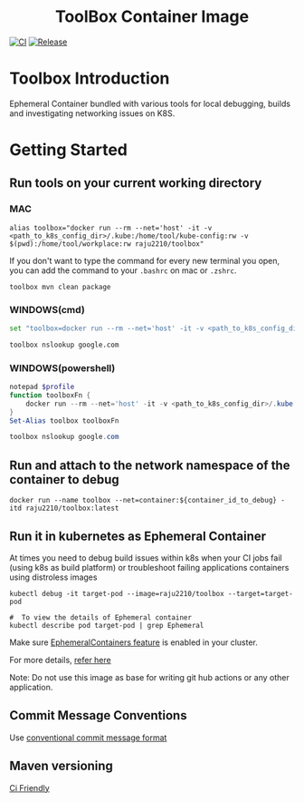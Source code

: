 <h1 align="center"> ToolBox Container Image</h1>

[![CI](https://github.com/rajesh-kumar/toolbox-container/workflows/CI/badge.svg)](https://github.com/rajesh-kumar/toolbox-container/actions?query=branch%3Amaster)
[![Release](https://github.com/rajesh-kumar/toolbox-container/workflows/Release/badge.svg)](https://github.com/rajesh-kumar/toolbox-container/actions?query=branch%3Amaster)

# Toolbox Introduction
Ephemeral Container bundled with various tools for local debugging, builds and investigating networking issues on K8S.

# Getting Started

## Run tools on your current working directory
### MAC

```shell script
alias toolbox="docker run --rm --net='host' -it -v <path_to_k8s_config_dir>/.kube:/home/tool/kube-config:rw -v $(pwd):/home/tool/workplace:rw raju2210/toolbox"
```
If you don't want to type the command for every new terminal you open, you can add the command to your `.bashrc` on mac or `.zshrc`.

```shell script
toolbox mvn clean package
```

### WINDOWS(cmd)

```bash script
set "toolbox=docker run --rm --net='host' -it -v <path_to_k8s_config_dir>/.kube:/home/tool/kube-config -v %cd%:/home/tool/workplace raju2210/toolbox"

toolbox nslookup google.com
```

### WINDOWS(powershell)

```powershell script
notepad $profile
function toolboxFn {
    docker run --rm --net='host' -it -v <path_to_k8s_config_dir>/.kube:/home/tool/kube-config -v ${PWD}:/home/tool/workplace raju2210/toolbox
}
Set-Alias toolbox toolboxFn

toolbox nslookup google.com
```

## Run and attach to the network namespace of the container to debug
```shell script
docker run --name toolbox --net=container:${container_id_to_debug} -itd raju2210/toolbox:latest
```

## Run it in kubernetes as Ephemeral Container

At times you need to debug build issues within k8s when your CI jobs fail (using k8s as build platform) or troubleshoot failing applications containers using distroless images  

```shell script
kubectl debug -it target-pod --image=raju2210/toolbox --target=target-pod
```

```shell script
#  To view the details of Ephemeral container
kubectl describe pod target-pod | grep Ephemeral
```

Make sure [EphemeralContainers feature](https://kubernetes.io/docs/reference/command-line-tools-reference/feature-gates/) is enabled in your cluster.

For more details, [refer here](https://kubernetes.io/docs/tasks/debug-application-cluster/debug-running-pod/#ephemeral-container)

Note: Do not use this image as base for writing git hub actions or any other application.

## Commit Message Conventions

Use [conventional commit message format](https://www.conventionalcommits.org/en/v1.0.0/)

## Maven versioning

[Ci Friendly](https://maven.apache.org/maven-ci-friendly.html)
